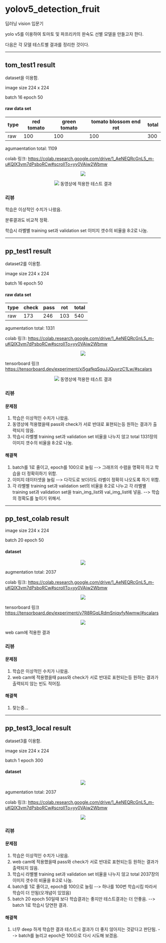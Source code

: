 # yolov5_detection_fruit 


딥러닝 vision 입문기

yolo v5를 이용하여 토마토 및 파프리카의 완숙도 선별 모델을 만들고자 한다.

다음은 각 모델 테스트별 결과를 정리한 것이다.

***

## tom_test1 result

dataset을 이용함.

image size 224 x 224

batch 16 epoch 50

#### raw data set

|type|red tomato|green tomato|tomato blossom end rot|total|
|------|---|---|---|---|
|raw|100|100|100|300|

agumaentation total: 1109

colab 링크: https://colab.research.google.com/drive/1_AeNEQRcGnL5_m-uKQlX3vm7dPsboRCw#scrollTo=yy0VAiw2Wbmw

<p align = 'center'>
  <img src = 'https://github.com/EthanSeok/yolov5_detection_fruit/blob/main/tom_test1/results.png?raw=true'
       </p>

<p align = 'center'>
  <img src = 'https://user-images.githubusercontent.com/93086581/182602064-977bdc26-0c43-4cdf-900e-b2e632769cca.png'
       </p>
  동영상에 적용한 테스트 결과

### 리뷰
  학습은 이상적인 수치가 나왔음.
  
  분류결과도 비교적 정확.

  학습시 라벨별 training set과 validation set 이미지 갯수의 비율을 8:2로 나눔.
  
  
***
  
  

## pp_test1 result 

dataset2를 이용함.

image size 224 x 224
  
batch 16 epoch 50

#### raw data set

|type|check|pass|rot|total|
|------|---|---|---|---|
|raw|173|246|103|540|

agumentation total: 1331

colab 링크: https://colab.research.google.com/drive/1_AeNEQRcGnL5_m-uKQlX3vm7dPsboRCw#scrollTo=yy0VAiw2Wbmw

<p align = 'center'>
  <img src = 'https://github.com/EthanSeok/yolov5_detection_fruit/blob/main/pp_test1/result.png?raw=true'
       </p> 

  
tensorboard 링크
https://tensorboard.dev/experiment/xi5gafkqSquJJQuyrzC1Lw/#scalars
  
<p align = 'center'>
  <img src = 'https://user-images.githubusercontent.com/93086581/182566576-dabdcc59-6362-4f1c-b7c8-5b7b5eb16c7d.png'
       </p>
    동영상에 적용한 테스트 결과 
  
  
### 리뷰
  
  #### 문제점
1. 학습은 이상적인 수치가 나왔음. 
2. 동영상에 적용했을때 pass와 check가 서로 반대로 표현되는등 원하는 결과가 출력되지 않음.
3. 학습시 라벨별 training set과 validation set 비율을 나누지 않고 total 1331장의 이미지 갯수의 비율을 8:2로 나눔.
  
  #### 해결책
1. batch를 1로 줄이고, epoch를 100으로 늘림 --> 그래프의 수렴을 명확히 하고 학습을 더 정확히하기 위함.
2. 이미지 데이터셋을 늘림 --> 다각도로 보더라도 라벨이 정확히 나오도록 하기 위함.
3. 각 라벨별 training set과 validation set의 비율을 8:2로 나누고 각 라벨별 training set과 validation set을 train_img_list와 val_img_list에 넣음. --> 학습의 정확도를 높이기 위해서.
  
  
***
  
## pp_test_colab result
  
image size 224 x 224
  
batch 20 epoch 50 
  
#### dataset
  
<p align = 'center'>
  <img src = 'https://github.com/EthanSeok/yolov5_detection_fruit/blob/main/pp_test3_colab/labels.jpg?raw=true'
       </p>
  
augmentation total: 2037
  
colab 링크: https://colab.research.google.com/drive/1_AeNEQRcGnL5_m-uKQlX3vm7dPsboRCw#scrollTo=yy0VAiw2Wbmw
  
<p align = 'center'>
  <img src = 'https://github.com/EthanSeok/yolov5_detection_fruit/blob/main/pp_test3_colab/results.png?raw=true'
       </p> 
  
tensorboard 링크
https://tensorboard.dev/experiment/v7R8RGqLRdmSniqyfyNwmw/#scalars
  
<p align = 'center'>
  <img src = 'https://github.com/EthanSeok/yolov5_detection_fruit/blob/main/pp_test3_colab/%ED%99%94%EB%A9%B4%20%EC%BA%A1%EC%B2%98%202022-08-06%20212550.png?raw=true'
       </p> 
      
web cam에 적용한 결과

### 리뷰
  
  #### 문제점
1. 학습은 이상적인 수치가 나왔음. 
2. web cam에 적용했을때 pass와 check가 서로 반대로 표현되는등 원하는 결과가 출력되지 않는 빈도 적어짐.
  
  #### 해결책
1. 찾는중...
  
  
***
  
## pp_test3_local result 

dataset3를 이용함.

image size 224 x 224
  
batch 1 epoch 300

#### dataset

<p align = 'center'>
  <img src = 'https://github.com/EthanSeok/yolov5_detection_fruit/blob/main/pp_test3_local/labels.jpg?raw=true'
       </p> 

agumentation total: 2037

colab 링크: https://colab.research.google.com/drive/1_AeNEQRcGnL5_m-uKQlX3vm7dPsboRCw#scrollTo=yy0VAiw2Wbmw
  
<p align = 'center'>
  <img src = 'https://github.com/EthanSeok/yolov5_detection_fruit/blob/main/pp_test3_local/results.png?raw=true'
       </p> 

### 리뷰
  
  #### 문제점
1. 학습은 이상적인 수치가 나왔음. 
2. web cam에 적용했을때 pass와 check가 서로 반대로 표현되는등 원하는 결과가 출력되지 않음.
3. 학습시 라벨별 training set과 validation set 비율을 나누지 않고 total 2037장의 이미지 갯수의 비율을 8:2로 나눔.
4. batch를 1로 줄이고, epoch를 100으로 늘림 --> 하나를 100번 학습시킴 따라서 학습이 더 안됨(오개념이 있었음)
5. batch 20 epoch 50일때 보다 학습결과는 좋지만 테스트결과는 더 안좋음. --> batch 1로 학습시 당연한 결과.
  
  #### 해결책
1. 너무 deep 하게 학습한 결과 테스트시 결과가 더 좋지 않아지는 것같다고 판단됨. --> batch를 늘리고 epoch은 100으로 다시 시도해 보겠음.
